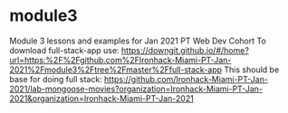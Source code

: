 # module3
Module 3 lessons and examples for Jan 2021 PT Web Dev Cohort
To download full-stack-app use:
https://downgit.github.io/#/home?url=https:%2F%2Fgithub.com%2FIronhack-Miami-PT-Jan-2021%2Fmodule3%2Ftree%2Fmaster%2Ffull-stack-app
This should be base for doing full stack:
https://github.com/Ironhack-Miami-PT-Jan-2021/lab-mongoose-movies?organization=Ironhack-Miami-PT-Jan-2021&organization=Ironhack-Miami-PT-Jan-2021
